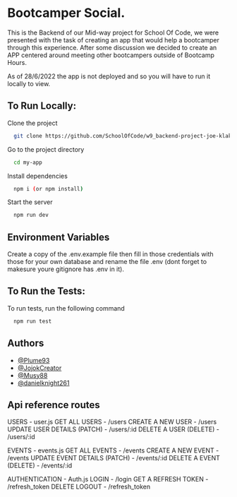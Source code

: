 
# Bootcamper Social.

This is the Backend of our Mid-way project for School Of Code, we were presented with the task of creating an app that would help a bootcamper through this experience. After some discussion we decided to create an APP centered around meeting other bootcampers outside of Bootcamp Hours.

As of 28/6/2022 the app is not deployed and so you will have to run it locally to view.
## To Run Locally:

Clone the project

```bash
  git clone https://github.com/SchoolOfCode/w9_backend-project-joe-klakus-the-wailers.git
```

Go to the project directory

```bash
  cd my-app
```

Install dependencies

```bash
  npm i (or npm install)
```

Start the server

```bash
  npm run dev
```


## Environment Variables

Create a copy of the .env.example file then fill in those credentials with those for your own database and rename the file .env (dont forget to makesure youre gitignore has .env in it).
## To Run the Tests:

To run tests, run the following command

```bash
  npm run test
```


## Authors

- [@Plume93](https://github.com/Plume93)
- [@JojokCreator](https://github.com/JojokCreator)
- [@Musy88](https://github.com/Musy88)
- [@danielknight261](https://github.com/danielknight261)


## Api reference routes

USERS - user.js 
GET ALL USERS - /users
CREATE A NEW USER - /users
UPDATE USER DETAILS (PATCH) - /users/:id
DELETE A USER (DELETE) - /users/:id

EVENTS - events.js
GET ALL EVENTS - /events
CREATE A NEW EVENT - /events
UPDATE EVENT DETAILS (PATCH) - /events/:id
DELETE A EVENT (DELETE) - /events/:id

AUTHENTICATION - Auth.js
LOGIN - /login
GET A REFRESH TOKEN - /refresh_token
DELETE LOGOUT - /refresh_token



